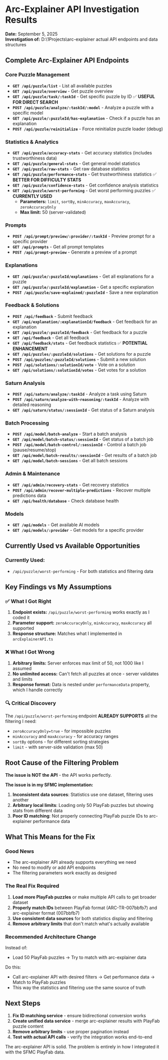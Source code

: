 # Arc-Explainer API Investigation Results

**Date:** September 5, 2025  
**Investigation of:** D:\1Projects\arc-explainer actual API endpoints and data structures

## Complete Arc-Explainer API Endpoints

### Core Puzzle Management
- **`GET /api/puzzle/list`** - List all available puzzles
- **`GET /api/puzzle/overview`** - Get puzzle overview
- **`GET /api/puzzle/task/:taskId`** - Get specific puzzle by ID ✅ **USEFUL FOR DIRECT SEARCH**
- **`POST /api/puzzle/analyze/:taskId/:model`** - Analyze a puzzle with a specific model
- **`GET /api/puzzle/:puzzleId/has-explanation`** - Check if a puzzle has an explanation
- **`POST /api/puzzle/reinitialize`** - Force reinitialize puzzle loader (debug)

### Statistics & Analytics
- **`GET /api/puzzle/accuracy-stats`** - Get accuracy statistics (includes trustworthiness data)
- **`GET /api/puzzle/general-stats`** - Get general model statistics
- **`GET /api/puzzle/raw-stats`** - Get raw database statistics
- **`GET /api/puzzle/performance-stats`** - Get trustworthiness statistics ✅ **BETTER FOR DIFFICULTY STATS**
- **`GET /api/puzzle/confidence-stats`** - Get confidence analysis statistics
- **`GET /api/puzzle/worst-performing`** - Get worst performing puzzles ✅ **CURRENTLY USED**
  - **Parameters:** `limit`, `sortBy`, `minAccuracy`, `maxAccuracy`, `zeroAccuracyOnly`
  - **Max limit:** 50 (server-validated)

### Prompts
- **`POST /api/prompt/preview/:provider/:taskId`** - Preview prompt for a specific provider
- **`GET /api/prompts`** - Get all prompt templates
- **`POST /api/prompt-preview`** - Generate a preview of a prompt

### Explanations
- **`GET /api/puzzle/:puzzleId/explanations`** - Get all explanations for a puzzle
- **`GET /api/puzzle/:puzzleId/explanation`** - Get a specific explanation
- **`POST /api/puzzle/save-explained/:puzzleId`** - Save a new explanation

### Feedback & Solutions
- **`POST /api/feedback`** - Submit feedback
- **`GET /api/explanation/:explanationId/feedback`** - Get feedback for an explanation
- **`GET /api/puzzle/:puzzleId/feedback`** - Get feedback for a puzzle
- **`GET /api/feedback`** - Get all feedback
- **`GET /api/feedback/stats`** - Get feedback statistics ✅ **POTENTIAL ENHANCEMENT**
- **`GET /api/puzzles/:puzzleId/solutions`** - Get solutions for a puzzle
- **`POST /api/puzzles/:puzzleId/solutions`** - Submit a new solution
- **`POST /api/solutions/:solutionId/vote`** - Vote on a solution
- **`GET /api/solutions/:solutionId/votes`** - Get votes for a solution

### Saturn Analysis
- **`POST /api/saturn/analyze/:taskId`** - Analyze a task using Saturn
- **`POST /api/saturn/analyze-with-reasoning/:taskId`** - Analyze with detailed reasoning
- **`GET /api/saturn/status/:sessionId`** - Get status of a Saturn analysis

### Batch Processing
- **`POST /api/model/batch-analyze`** - Start a batch analysis
- **`GET /api/model/batch-status/:sessionId`** - Get status of a batch job
- **`POST /api/model/batch-control/:sessionId`** - Control a batch job (pause/resume/stop)
- **`GET /api/model/batch-results/:sessionId`** - Get results of a batch job
- **`GET /api/model/batch-sessions`** - Get all batch sessions

### Admin & Maintenance
- **`GET /api/admin/recovery-stats`** - Get recovery statistics
- **`POST /api/admin/recover-multiple-predictions`** - Recover multiple predictions data
- **`GET /api/health/database`** - Check database health

### Models
- **`GET /api/models`** - Get available AI models
- **`GET /api/models/:provider`** - Get models for a specific provider

## Currently Used vs Available Opportunities

### Currently Used:
- `/api/puzzle/worst-performing` - For both statistics and filtering data

## Key Findings vs My Assumptions

### ✅ What I Got Right
1. **Endpoint exists:** `/api/puzzle/worst-performing` works exactly as I coded it
2. **Parameter support:** `zeroAccuracyOnly`, `minAccuracy`, `maxAccuracy` all supported
3. **Response structure:** Matches what I implemented in `arcExplainerAPI.ts`

### ❌ What I Got Wrong
1. **Arbitrary limits:** Server enforces max limit of 50, not 1000 like I assumed
2. **No unlimited access:** Can't fetch all puzzles at once - server validates and limits
3. **Response format:** Data is nested under `performanceData` property, which I handle correctly

### 🔍 Critical Discovery
The `/api/puzzle/worst-performing` endpoint **ALREADY SUPPORTS** all the filtering I need:
- `zeroAccuracyOnly=true` - for impossible puzzles  
- `minAccuracy` and `maxAccuracy` - for accuracy ranges
- `sortBy` options - for different sorting strategies
- `limit` - with server-side validation (max 50)

## Root Cause of the Filtering Problem

**The issue is NOT the API** - the API works perfectly. 

**The issue is in my SFMC implementation:**

1. **Inconsistent data sources**: Statistics use one dataset, filtering uses another
2. **Arbitrary local limits**: Loading only 50 PlayFab puzzles but showing stats from different data
3. **Poor ID matching**: Not properly connecting PlayFab puzzle IDs to arc-explainer performance data

## What This Means for the Fix

### Good News
- The arc-explainer API already supports everything we need
- No need to modify or add API endpoints
- The filtering parameters work exactly as designed

### The Real Fix Required
1. **Load more PlayFab puzzles** or make multiple API calls to get broader dataset
2. **Properly match IDs** between PlayFab format (ARC-TR-007bbfb7) and arc-explainer format (007bbfb7) 
3. **Use consistent data sources** for both statistics display and filtering
4. **Remove arbitrary limits** that don't match what's actually available

### Recommended Architecture Change
Instead of:
- Load 50 PlayFab puzzles → Try to match with arc-explainer data

Do this:
- Call arc-explainer API with desired filters → Get performance data → Match to PlayFab puzzles
- This way the statistics and filtering use the same source of truth

## Next Steps

1. **Fix ID matching service** - ensure bidirectional conversion works
2. **Create unified data service** - merge arc-explainer results with PlayFab puzzle content  
3. **Remove arbitrary limits** - use proper pagination instead
4. **Test with actual API calls** - verify the integration works end-to-end

The arc-explainer API is solid. The problem is entirely in how I integrated it with the SFMC PlayFab data.